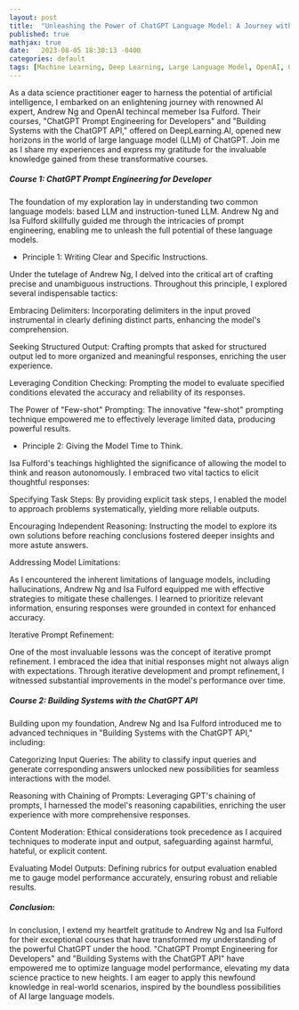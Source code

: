 ```yaml
---
layout: post
title:  "Unleashing the Power of ChatGPT Language Model: A Journey with DeepLearning.AI course"
published: true
mathjax: true
date:   2023-08-05 18:30:13 -0400
categories: default
tags: [Machine Learning, Deep Learning, Large Language Model, OpenAI, ChatGPT]
---
```


As a data science practitioner eager to harness the potential of artificial intelligence, I embarked on an enlightening journey with renowned AI expert, Andrew Ng and OpenAI techincal memeber Isa Fulford. Their courses, "ChatGPT Prompt Engineering for Developers" and "Building Systems with the ChatGPT API," offered on DeepLearning.AI, opened new horizons in the world of large language model (LLM) of ChatGPT. Join me as I share my experiences and express my gratitude for the invaluable knowledge gained from these transformative courses.
<br />

##### Course 1: ChatGPT Prompt Engineering for Developer

The foundation of my exploration lay in understanding two common language models: based LLM and instruction-tuned LLM. Andrew Ng and Isa Fulford skillfully guided me through the intricacies of prompt engineering, enabling me to unleash the full potential of these language models.

* Principle 1: Writing Clear and Specific Instructions.

Under the tutelage of Andrew Ng, I delved into the critical art of crafting precise and unambiguous instructions. Throughout this principle, I explored several indispensable tactics:

Embracing Delimiters: Incorporating delimiters in the input proved instrumental in clearly defining distinct parts, enhancing the model's comprehension.

Seeking Structured Output: Crafting prompts that asked for structured output led to more organized and meaningful responses, enriching the user experience.

Leveraging Condition Checking: Prompting the model to evaluate specified conditions elevated the accuracy and reliability of its responses.

The Power of "Few-shot" Prompting: The innovative "few-shot" prompting technique empowered me to effectively leverage limited data, producing powerful results.

* Principle 2: Giving the Model Time to Think.

Isa Fulford's teachings highlighted the significance of allowing the model to think and reason autonomously. I embraced two vital tactics to elicit thoughtful responses:

Specifying Task Steps: By providing explicit task steps, I enabled the model to approach problems systematically, yielding more reliable outputs.

Encouraging Independent Reasoning: Instructing the model to explore its own solutions before reaching conclusions fostered deeper insights and more astute answers.

Addressing Model Limitations:

As I encountered the inherent limitations of language models, including hallucinations, Andrew Ng and Isa Fulford equipped me with effective strategies to mitigate these challenges. I learned to prioritize relevant information, ensuring responses were grounded in context for enhanced accuracy.

Iterative Prompt Refinement:

One of the most invaluable lessons was the concept of iterative prompt refinement. I embraced the idea that initial responses might not always align with expectations. Through iterative development and prompt refinement, I witnessed substantial improvements in the model's performance over time.

##### Course 2: Building Systems with the ChatGPT API

Building upon my foundation, Andrew Ng and Isa Fulford introduced me to advanced techniques in "Building Systems with the ChatGPT API," including:

Categorizing Input Queries: The ability to classify input queries and generate corresponding answers unlocked new possibilities for seamless interactions with the model.

Reasoning with Chaining of Prompts: Leveraging GPT's chaining of prompts, I harnessed the model's reasoning capabilities, enriching the user experience with more comprehensive responses.

Content Moderation: Ethical considerations took precedence as I acquired techniques to moderate input and output, safeguarding against harmful, hateful, or explicit content.

Evaluating Model Outputs: Defining rubrics for output evaluation enabled me to gauge model performance accurately, ensuring robust and reliable results.
<br />

##### Conclusion:

In conclusion, I extend my heartfelt gratitude to Andrew Ng and Isa Fulford for their exceptional courses that have transformed my understanding of the powerful ChatGPT under the hood. "ChatGPT Prompt Engineering for Developers" and "Building Systems with the ChatGPT API" have empowered me to optimize language model performance, elevating my data science practice to new heights. I am eager to apply this newfound knowledge in real-world scenarios, inspired by 
the boundless possibilities of AI large language models.




